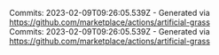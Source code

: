 Commits: 2023-02-09T09:26:05.539Z - Generated via https://github.com/marketplace/actions/artificial-grass
<br>
Commits: 2023-02-09T09:26:05.539Z - Generated via https://github.com/marketplace/actions/artificial-grass
<br>
